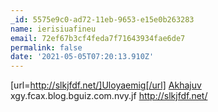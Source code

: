 ```yaml
---
_id: 5575e9c0-ad72-11eb-9653-e15e0b263283
name: ierisiuafineu
email: 72ef67b3cf4feda7f71643934fae6de7
permalink: false
date: '2021-05-05T07:20:13.910Z'
---
```

[url=http://slkjfdf.net/]Uloyaemig[/url] <a href="http://slkjfdf.net/">Akhajuv</a> xgy.fcax.blog.bguiz.com.nvy.jf http://slkjfdf.net/
